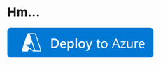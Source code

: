 # Hm...

[![Deploy To Azure](https://raw.githubusercontent.com/Azure/azure-quickstart-templates/master/1-CONTRIBUTION-GUIDE/images/deploytoazure.svg?sanitize=true)](https://portal.azure.com/#create/Microsoft.Template/uri/https%3A%2F%2Fraw.githubusercontent.com%2FAchgeuer%2Faci1%2Fmaster%2Fquickstarts%2Fmicrosoft.resources%2Fdeployment-script-ssh-key-gen%2Fazuredeploy.json)
